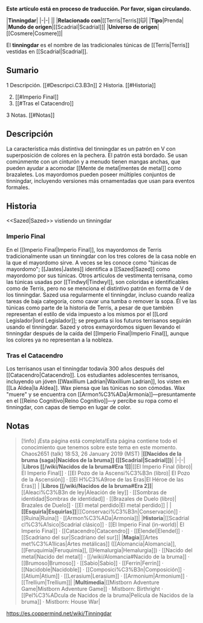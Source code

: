 **Este artículo está en proceso de traducción. Por favor, sigan circulando.**


|**Tinningdar**|
|-|-|
||
|**Relacionado con**|[[Terris\|Terris]]🐱︎|
|**Tipo**|Prenda|
|**Mundo de origen**|[[Scadrial\|Scadrial]]|
|**Universo de origen**|[[Cosmere\|Cosmere]]|

El **tinningdar** es el nombre de las tradicionales túnicas de [[Terris\|Terris]] vestidas en [[Scadrial\|Scadrial]].

## Sumario

1 Descripción. [[#Descripci.C3.B3n]] 
2 Historia. [[#Historia]] 

2. [[#Imperio Final]] 
2. [[#Tras el Catacendro]] 


3 Notas. [[#Notas]] 


## Descripción
La característica más distintiva del tinningdar es un patrón en V con superposición de colores en la pechera. El patrón está bordado. Se usan comúnmente con un cinturón y a menudo tienen mangas anchas, que pueden ayudar a acomodar [[Mente de metal\|mentes de metal]] como brazaletes. Los mayordomos pueden poseer múltiples conjuntos de tinningdar, incluyendo versiones más ornamentadas que usan para eventos formales.

## Historia
  <<Sazed\|Sazed>> vistiendo un tinningdar
### Imperio Final
En el [[Imperio Final\|Imperio Final]], los mayordomos de Terris tradicionalmente usan un tinningdar con los tres colores de la casa noble en la que el mayordomo sirve. A veces se les conoce como "túnicas de mayordomo"; [[Jastes\|Jastes]] identifica a [[Sazed\|Sazed]] como mayordomo por sus túnicas. Otros artículos de vestimenta terrisana, como las túnicas usadas por [[Tindwyl\|Tindwyl]], son coloridas e identificables como de Terris, pero no se menciona el distintivo patrón en forma de V de los tinningdar.
Sazed usa regularmente el tinningdar, incluso cuando realiza tareas de baja categoría, como cavar una tumba o remover la sopa. Él ve las túnicas como parte de la historia de Terris, a pesar de que también representan el estilo de vida impuesto a los mismos por el [[Lord Legislador\|lord Legislador]]; se pregunta si los futuros terrisanos seguirán usando el tinningdar.
Sazed y otros exmayordomos siguen llevando el tinningdar después de la caída del [[Imperio Final\|Imperio Final]], aunque los colores ya no representan a la nobleza.

### Tras el Catacendro
Los terrisanos usan el tinningdar todavía 300 años después del [[Catacendro\|Catacendro]]. Los estudiantes adolescentes terrisanos, incluyendo un jóven [[Waxillium Ladrian\|Waxillium Ladrian]], los visten en [[La Aldea\|la Aldea]]. Wax piensa que las túnicas no son cómodas.
Wax "muere" y se encuentra con [[Armon%C3%ADa\|Armonía]]—presuntamente en el [[Reino Cognitivo\|Reino Cognitivo]]—y percibe su ropa como el tinningdar, con capas de tiempo en lugar de color.

## Notas

> [!info] ¡Esta página está completa!Esta página contiene todo el conocimiento que tenemos sobre este tema en este momento.
Chaos2651 (talk) 18:53, 26 January 2019 (MST)
|**[[Nacidos de la bruma (saga)\|Nacidos de la bruma]] ([[Scadrial\|Scadrial]])**|
|-|-|
|**Libros [[/wiki/Nacidos de la bruma#Era 1]]**|[[El Imperio Final (libro)\| El Imperio Final]] · [[El Pozo de la Ascensi%C3%B3n (libro)\| El Pozo de la Ascensión]] · [[El H%C3%A9roe de las Eras\|El Héroe de las Eras]] |
|**Libros [[/wiki/Nacidos de la bruma#Era 2]]**|[[Aleaci%C3%B3n de ley\|Aleación de ley]] · [[Sombras de identidad\|Sombras de identidad]] · [[Brazales de Duelo (libro)\| Brazales de Duelo]] · [[El metal perdido\|El metal perdido]]  |
|**[[Esquirla\|Esquirlas]]**|[[Conservaci%C3%B3n\|Conservación]] · [[Ruina\|Ruina]] · [[Armon%C3%ADa\|Armonía]]|
|**Historia**|[[Scadrial cl%C3%A1sico\|Scadrial clásico]] · [[El Imperio Final (in-world)\| El Imperio Final]] · [[Catacendro\|Catacendro]] · [[Elendel\|Elendel]] · [[Scadriano del sur\|Scadriano del sur]]|
|**Magia**|[[Artes met%C3%A1licas\|Artes metálicas]] ([[Alomancia\|Alomancia]], [[Feruquimia\|Feruquimia]], [[Hemalurgia\|Hemalurgia]]) · [[Nacido del metal\|Nacido del metal]] · [[/wiki/Alomancia#Nacido de la bruma]] · [[Brumoso\|Brumoso]] · [[Sabio\|Sabio]] · [[Ferrin\|Ferrin]] · [[Nacidoble\|Nacidoble]] · [[Composici%C3%B3n\|Composición]] · [[Atium\|Atium]] · [[Lerasium\|Lerasium]] · [[Armonium\|Armonium]] · [[Trellium\|Trellium]]|
|**Multimedia**|[[Mistborn Adventure Game\|Mistborn Adventure Game‎‎]] · Mistborn: Birthright · [[Pel%C3%ADcula de Nacidos de la bruma\|Película de Nacidos de la bruma]] · Mistborn: House War|



https://es.coppermind.net/wiki/Tinningdar